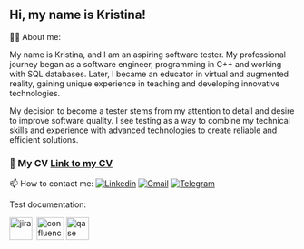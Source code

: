 ## Hi, my name is Kristina!

👨‍💻 About me:

My name is Kristina, and I am an aspiring software tester. My professional journey began as a software engineer, programming in C++ and working with SQL databases. Later, I became an educator in virtual and augmented reality, gaining unique experience in teaching and developing innovative technologies.

My decision to become a tester stems from my attention to detail and desire to improve software quality. I see testing as a way to combine my technical skills and experience with advanced technologies to create reliable and efficient solutions.

### 📃 My CV [Link to my CV](https://drive.google.com/file/d/1f-6sR-G_rWi7ETvSiYSY5RcE4FIR9yfU/view?usp=drive_link)

📫 How to contact me: [![Linkedin](https://img.shields.io/badge/-@shakhvorostova-blue?style=for-the-badge&logo=Linkedin)](www.linkedin.com/in/kristina-shakhvorostova) [![Gmail](https://img.shields.io/badge/-Gmail-red?style=for-the-badge&logo=Gmail&logoColor=ffffff)](kristina@dipteam.com) [![Telegram](https://img.shields.io/badge/-Telegram-blue?style=for-the-badge&logo=Telegram&logoColor=ffffff)](https://t.me/PayPinki)

Test documentation:
<div>
  <img src="https://cdn.jsdelivr.net/gh/devicons/devicon/icons/jira/jira-original.svg" title="jira" alt="jira" width="40" height="40"/>&nbsp
  <img width="48" height="40" src="https://img.icons8.com/fluency/40/confluence.png" title="confluence" alt="confluence"/>
  <img src="https://luna1.co/eb0187.png" title="qase" alt="qase" width="40" height="40"/>&nbsp
 </div>
